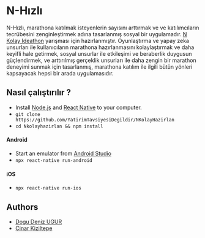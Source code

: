# N-Hızlı
N-Hızlı, marathona katılmak isteyenlerin sayısını arttırmak ve ve katılımcıların tecrübesini zenginleştirmek adına tasarlanmış sosyal bir uygulamadır.
[N Kolay Ideathon](https://www.nkolay.com/bono/maraton) yarışması için hazırlanmıştır. Oyunlaştırma ve yapay zeka unsurları ile kullanıcıların marathona hazırlanmasını kolaylaştırmak ve daha keyifli hale getirmek, sosyal unsurlar ile etkileşimi ve beraberlik duygusun güçlendirmek, ve arttırılmış gerçeklik unsurları ile daha zengin bir marathon deneyimi sunmak için tasarlanmış, marathona katılım ile ilgili bütün yönleri kapsayacak hepsi bir arada uygulamasıdır.

## Nasıl çalıştırılır ?
- Install [Node.js](https://nodejs.org/en/download/) and [React Native](https://reactnative.dev/docs/getting-started) to your computer.
- `git clone https://github.com/YatirimTavsiyesiDegildir/NKolayHazirlan`
- `cd Nkolayhazirlan && npm install`
#### Android
- Start an emulator from [Android Studio](https://developer.android.com/studio)
- `npx react-native run-android`
#### iOS
- `npx react-native run-ios`
## Authors
- [Dogu Deniz UGUR](https://github.com/DoguD)
- [Cinar Kiziltepe](https://github.com/Oakknight)
